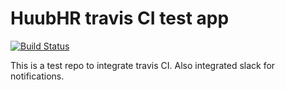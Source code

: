 # HuubHR travis CI test app

[![Build Status](https://travis-ci.org/ThilinaTCH/polymer-ci.svg?branch=master)](https://travis-ci.org/ThilinaTCH/polymer-ci)

This is a test repo to integrate travis CI. Also integrated slack for notifications.